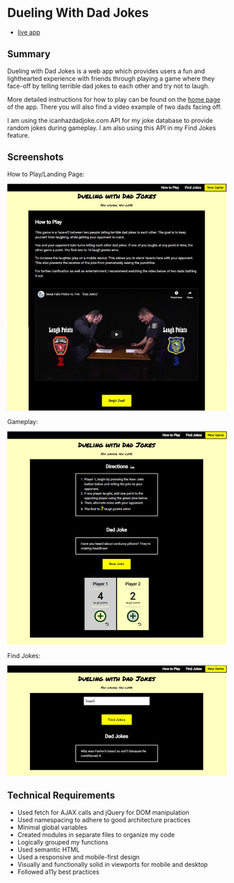 # Dueling With Dad Jokes
* [live app](https://caleb-king.github.io/dueling-with-dad-jokes/)

## Summary

Dueling with Dad Jokes is a web app which provides users a fun and lighthearted experience with friends through playing a game where they face-off by telling terrible dad jokes to each other and try not to laugh. 

More detailed instructions for how to play can be found on the [home page](https://caleb-king.github.io/dueling-with-dad-jokes/index.html) of the app. There you will also find a video example of two dads facing off.

I am using the icanhazdadjoke.com API for my joke database to provide random jokes during gameplay. I am also using this API in my Find Jokes feature.

## Screenshots

How to Play/Landing Page:

![How to Play](Screenshots\how-to-play-screenshot.jpg)

Gameplay:

![Gameplay](Screenshots/gameplay-screenshot.jpg)

Find Jokes:

![Find Jokes](Screenshots/find-jokes-screenshot.jpg)

## Technical Requirements

* Used fetch for AJAX calls and jQuery for DOM manipulation
* Used namespacing to adhere to good architecture practices
* Minimal global variables
* Created modules in separate files to organize my code
* Logically grouped my functions
* Used semantic HTML
* Used a responsive and mobile-first design
* Visually and functionally solid in viewports for mobile and desktop
* Followed a11y best practices
